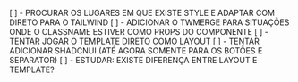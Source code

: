 [ ] - PROCURAR OS LUGARES EM QUE EXISTE STYLE E ADAPTAR COM DIRETO PARA O TAILWIND
[ ] - ADICIONAR O TWMERGE PARA SITUAÇÕES ONDE O CLASSNAME ESTIVER COMO PROPS DO COMPONENTE 
[ ] - TENTAR JOGAR O TEMPLATE DIRETO COMO LAYOUT
[ ] -  TENTAR ADICIONAR SHADCNUI (ATÉ AGORA SOMENTE PARA OS BOTÕES E SEPARATOR)
[ ] - ESTUDAR: EXISTE DIFERENÇA ENTRE LAYOUT E TEMPLATE?